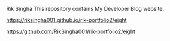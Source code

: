 Rik Singha 
This repository contains  My Developer Blog website.

https://riksingha001.github.io/rik-portfolio2/eight


https://github.com/RikSingha001/rik-portfolio2/eight
